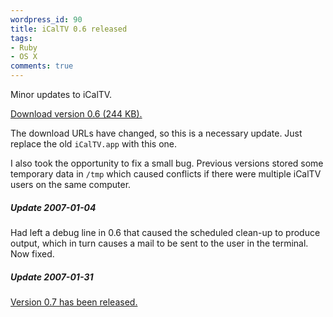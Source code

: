 ```yaml
---
wordpress_id: 90
title: iCalTV 0.6 released
tags:
- Ruby
- OS X
comments: true
---
```

Minor updates to iCalTV.

<a href="https://henrik.nyh.se/uploads/iCalTV.zip">Download version 0.6 (244 KB).</a>

The download URLs have changed, so this is a necessary update. Just replace the old <code>iCalTV.app</code> with this one.

I also took the opportunity to fix a small bug. Previous versions stored some temporary data in <code>/tmp</code> which caused conflicts if there were multiple iCalTV users on the same computer.

<!--more-->

<div class="updated">
  <h5>Update 2007-01-04</h5>
  <p>Had left a debug line in 0.6 that caused the scheduled clean-up to produce output, which in turn causes a mail to be sent to the user in the terminal. Now fixed.</p>

<h5>Update 2007-01-31</h5>
<p><a href="https://henrik.nyh.se/2007/01/icaltv-07-released-and-an-applescript-date-object-gotcha/">Version 0.7 has been released.</a></p>
</div>
